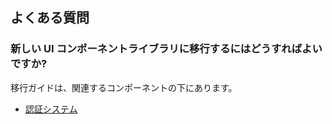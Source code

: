 ## よくある質問

### 新しい UI コンポーネントライブラリに移行するにはどうすればよいですか?

移行ガイドは、関連するコンポーネントの下にあります。

* [認証システム](~/ui/auth/authenticator.md#migration)